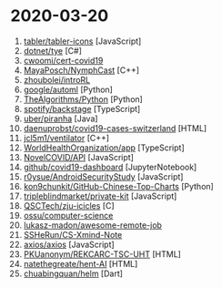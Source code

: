 # 2020-03-20

1. [tabler/tabler-icons](https://github.com/tabler/tabler-icons "A set of over 300 free MIT-licensed high-quality SVG icons for you to use in your web projects.") [JavaScript]
2. [dotnet/tye](https://github.com/dotnet/tye "Tye is a tool that makes developing, testing, and deploying microservices and distributed applications easier. Project Tye includes a local orchestrator to make developing microservices easier and the ability to deploy microservices to Kubernetes with minimal configuration.") [C#]
3. [cwoomi/cert-covid19](https://github.com/cwoomi/cert-covid19 "Informationssammlung zum Thema CoVid-19") 
4. [MayaPosch/NymphCast](https://github.com/MayaPosch/NymphCast "Audio and video casting system with support for custom applications.") [C++]
5. [zhoubolei/introRL](https://github.com/zhoubolei/introRL "Intro to Reinforcement Learning (强化学习纲要）") 
6. [google/automl](https://github.com/google/automl "Google Brain AutoML") [Python]
7. [TheAlgorithms/Python](https://github.com/TheAlgorithms/Python "All Algorithms implemented in Python") [Python]
8. [spotify/backstage](https://github.com/spotify/backstage "Backstage is an open platform for building developer portals") [TypeScript]
9. [uber/piranha](https://github.com/uber/piranha "A tool for refactoring code related to feature flag APIs") [Java]
10. [daenuprobst/covid19-cases-switzerland](https://github.com/daenuprobst/covid19-cases-switzerland "Data from BAG Tweets made useful.") [HTML]
11. [jcl5m1/ventilator](https://github.com/jcl5m1/ventilator "Low-Cost Open Source Ventilator or PAPR") [C++]
12. [WorldHealthOrganization/app](https://github.com/WorldHealthOrganization/app "World Health Organization App") [TypeScript]
13. [NovelCOVID/API](https://github.com/NovelCOVID/API "API for Current cases and more stuff about COVID-19 or the Novel Coronavirus Strain") [JavaScript]
14. [github/covid19-dashboard](https://github.com/github/covid19-dashboard "A site that displays up to date COVID-19 stats, powered by fastpages.") [JupyterNotebook]
15. [r0ysue/AndroidSecurityStudy](https://github.com/r0ysue/AndroidSecurityStudy "安卓应用安全学习") [JavaScript]
16. [kon9chunkit/GitHub-Chinese-Top-Charts](https://github.com/kon9chunkit/GitHub-Chinese-Top-Charts "🇨🇳 GitHub中文排行榜，帮助你发现高分优秀中文项目、更高效地吸收国人的优秀经验成果；榜单每周更新一次，敬请关注！（武汉加油！中国加油！世界加油！）") [Python]
17. [tripleblindmarket/private-kit](https://github.com/tripleblindmarket/private-kit "Private Kit, an open source privacy preserving system for using personal information") [JavaScript]
18. [QSCTech/zju-icicles](https://github.com/QSCTech/zju-icicles "浙江大学课程攻略共享计划") [C]
19. [ossu/computer-science](https://github.com/ossu/computer-science "🎓 Path to a free self-taught education in Computer Science!") 
20. [lukasz-madon/awesome-remote-job](https://github.com/lukasz-madon/awesome-remote-job "A curated list of awesome remote jobs and resources. Inspired by https://github.com/vinta/awesome-python") 
21. [SSHeRun/CS-Xmind-Note](https://github.com/SSHeRun/CS-Xmind-Note "计算机专业课（408）思维导图和笔记：计算机组成原理（第五版 王爱英），数据结构（王道），计算机网络（第七版 谢希仁），操作系统（第四版 汤小丹）") 
22. [axios/axios](https://github.com/axios/axios "Promise based HTTP client for the browser and node.js") [JavaScript]
23. [PKUanonym/REKCARC-TSC-UHT](https://github.com/PKUanonym/REKCARC-TSC-UHT "清华大学计算机系课程攻略 Guidance for courses in Department of Computer Science and Technology, Tsinghua University") [HTML]
24. [natethegreate/hent-AI](https://github.com/natethegreate/hent-AI "Automation of censor bar detection") [HTML]
25. [chuabingquan/helm](https://github.com/chuabingquan/helm "💪 Helm is an app that gamifies stress/anxiety/depression management in an actionable manner to provide relief.") [Dart]
